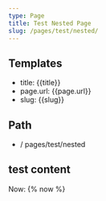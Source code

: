 ```yaml
---
type: Page
title: Test Nested Page
slug: /pages/test/nested/
---
```

## Templates

*   title: {{title}}
*   page.url: {{page.url}}
*   slug: {{slug}}

## Path

*   / pages/test/nested

## test content

Now:  {% now %} 

